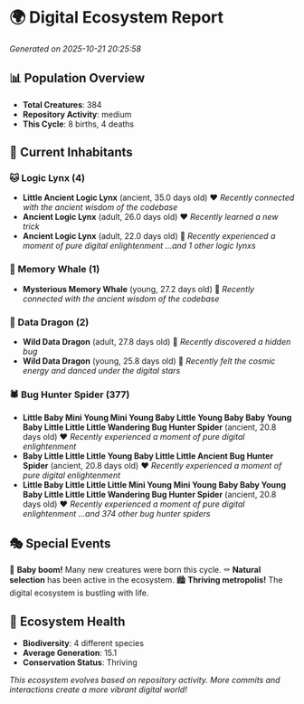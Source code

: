 # 🌍 Digital Ecosystem Report
*Generated on 2025-10-21 20:25:58*

## 📊 Population Overview
- **Total Creatures**: 384
- **Repository Activity**: medium
- **This Cycle**: 8 births, 4 deaths

## 👥 Current Inhabitants

### 🐱 Logic Lynx (4)
- **Little Ancient Logic Lynx** (ancient, 35.0 days old) ❤️
  *Recently connected with the ancient wisdom of the codebase*
- **Ancient Logic Lynx** (adult, 26.0 days old) ❤️
  *Recently learned a new trick*
- **Ancient Logic Lynx** (adult, 22.0 days old) 💛
  *Recently experienced a moment of pure digital enlightenment*
  *...and 1 other logic lynxs*

### 🐋 Memory Whale (1)
- **Mysterious Memory Whale** (young, 27.2 days old) 💚
  *Recently connected with the ancient wisdom of the codebase*

### 🐉 Data Dragon (2)
- **Wild Data Dragon** (adult, 27.8 days old) 💚
  *Recently discovered a hidden bug*
- **Wild Data Dragon** (young, 25.8 days old) 💛
  *Recently felt the cosmic energy and danced under the digital stars*

### 🕷️ Bug Hunter Spider (377)
- **Little Baby Mini Young Mini Young Baby Little Young Baby Baby Young Baby Little Little Little Wandering Bug Hunter Spider** (ancient, 20.8 days old) ❤️
  *Recently experienced a moment of pure digital enlightenment*
- **Baby Little Little Little Young Baby Little Little Ancient Bug Hunter Spider** (ancient, 20.8 days old) ❤️
  *Recently experienced a moment of pure digital enlightenment*
- **Little Baby Little Little Little Mini Young Mini Young Baby Baby Young Baby Little Little Little Wandering Bug Hunter Spider** (ancient, 20.8 days old) ❤️
  *Recently experienced a moment of pure digital enlightenment*
  *...and 374 other bug hunter spiders*

## 🎭 Special Events

🎉 **Baby boom!** Many new creatures were born this cycle.
⚰️ **Natural selection** has been active in the ecosystem.
🏙️ **Thriving metropolis!** The digital ecosystem is bustling with life.

## 🔬 Ecosystem Health
- **Biodiversity**: 4 different species
- **Average Generation**: 15.1
- **Conservation Status**: Thriving

*This ecosystem evolves based on repository activity. More commits and interactions create a more vibrant digital world!*